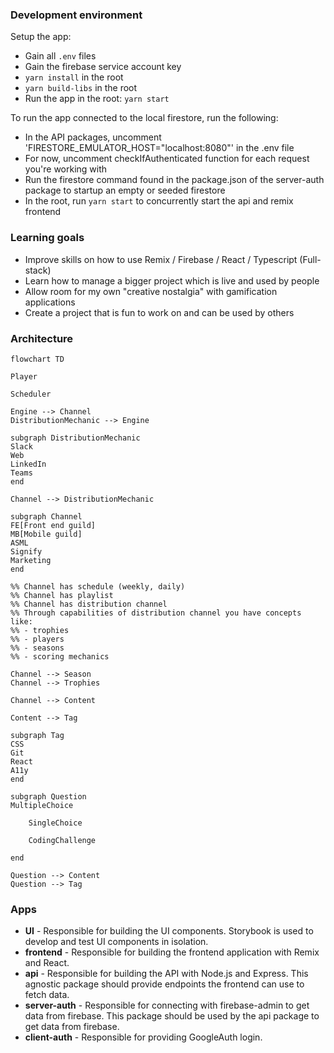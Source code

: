 ### Development environment

Setup the app:

- Gain all `.env` files
- Gain the firebase service account key
- `yarn install` in the root
- `yarn build-libs` in the root
- Run the app in the root: `yarn start`

To run the app connected to the local firestore, run the following:

- In the API packages, uncomment 'FIRESTORE_EMULATOR_HOST="localhost:8080"' in the .env file
- For now, uncomment checkIfAuthenticated function for each request you're working with
- Run the firestore command found in the package.json of the server-auth package to startup an empty or seeded firestore
- In the root, run `yarn start` to concurrently start the api and remix frontend

### Learning goals

- Improve skills on how to use Remix / Firebase / React / Typescript (Full-stack)
- Learn how to manage a bigger project which is live and used by people
- Allow room for my own "creative nostalgia" with gamification applications
- Create a project that is fun to work on and can be used by others

### Architecture

```mermaid
flowchart TD

Player

Scheduler

Engine --> Channel
DistributionMechanic --> Engine

subgraph DistributionMechanic
Slack
Web
LinkedIn
Teams
end

Channel --> DistributionMechanic

subgraph Channel
FE[Front end guild]
MB[Mobile guild]
ASML
Signify
Marketing
end

%% Channel has schedule (weekly, daily)
%% Channel has playlist
%% Channel has distribution channel
%% Through capabilities of distribution channel you have concepts like:
%% - trophies
%% - players
%% - seasons
%% - scoring mechanics

Channel --> Season
Channel --> Trophies

Channel --> Content

Content --> Tag

subgraph Tag
CSS
Git
React
A11y
end

subgraph Question
MultipleChoice

    SingleChoice

    CodingChallenge

end

Question --> Content
Question --> Tag
```

### Apps

- **UI** - Responsible for building the UI components. Storybook is used to develop and test UI components in isolation.
- **frontend** - Responsible for building the frontend application with Remix and React.
- **api** - Responsible for building the API with Node.js and Express. This agnostic package should provide endpoints the frontend can use to fetch data.
- **server-auth** - Responsible for connecting with firebase-admin to get data from firebase. This package should be used by the api package to get data from firebase.
- **client-auth** - Responsible for providing GoogleAuth login.
